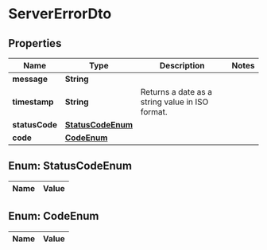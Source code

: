 

# ServerErrorDto

## Properties

Name | Type | Description | Notes
------------ | ------------- | ------------- | -------------
**message** | **String** |  | 
**timestamp** | **String** | Returns a date as a string value in ISO format. | 
**statusCode** | [**StatusCodeEnum**](#StatusCodeEnum) |  | 
**code** | [**CodeEnum**](#CodeEnum) |  | 


## Enum: StatusCodeEnum

Name | Value
---- | -----


## Enum: CodeEnum

Name | Value
---- | -----




